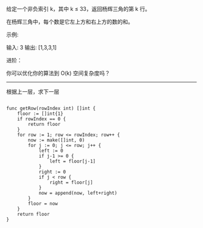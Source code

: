 给定一个非负索引 k，其中 k ≤ 33，返回杨辉三角的第 k 行。

在杨辉三角中，每个数是它左上方和右上方的数的和。

示例:

输入: 3
输出: [1,3,3,1]

进阶：

你可以优化你的算法到 O(k) 空间复杂度吗？

---

根据上一层，求下一层

```cgo

func getRow(rowIndex int) []int {
	floor := []int{1}
	if rowIndex == 0 {
		return floor
	}
	for row := 1; row <= rowIndex; row++ {
		now := make([]int, 0)
		for j := 0; j <= row; j++ {
			left := 0
			if j-1 >= 0 {
				left = floor[j-1]
			}
			right := 0
			if j < row {
				right = floor[j]
			}
			now = append(now, left+right)
		}
		floor = now
	}
	return floor
}

```